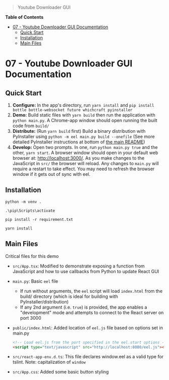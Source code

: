 > Youtube Downloader GUI

**Table of Contents**

<!-- TOC -->

- [07 - Youtube Downloader GUI Documentation](#07---youtube-downloader-gui-documentation)
  - [Quick Start](#quick-start)
  - [Installation](#installation)
  - [Main Files](#main-files)

<!-- /TOC -->

# 07 - Youtube Downloader GUI Documentation

## Quick Start

1. **Configure:** In the app's directory, run `yarn install` and `pip install bottle bottle-websocket future whichcraft pyinstaller`
2. **Demo:** Build static files with `yarn build` then run the application with `python main.py`. A Chrome-app window should open running the built code from `build/`
3. **Distribute:** (Run `yarn build` first) Build a binary distribution with PyInstaller using `python -m eel main.py build --onefile` (See more detailed PyInstaller instructions at bottom of [the main README](https://github.com/ChrisKnott/Eel))
4. **Develop:** Open two prompts. In one, run  `python main.py true` and the other, `yarn start`. A browser window should open in your default web browser at: [http://localhost:3000/](http://localhost:3000/). As you make changes to the JavaScript in `src/` the browser will reload. Any changes to `main.py` will require a restart to take effect. You may need to refresh the browser window if it gets out of sync with eel.

## Installation
 
```shell
python -m venv .

.\pip\Scripts\activate

pip install -r requirement.txt

yarn install
```


## Main Files

Critical files for this demo

- `src/App.tsx`: Modified to demonstrate exposing a function from JavaScript and how to use callbacks from Python to update React GUI
- `main.py`: Basic `eel` file
  - If run without arguments, the `eel` script will load `index.html` from the build/ directory (which is ideal for building with PyInstaller/distribution)
  - If any 2nd argument (i.e. `true`) is provided, the app enables a "development" mode and attempts to connect to the React server on port 3000
- `public/index.html`: Added location of `eel.js` file based on options set in main.py

  ```html
  <!-- Load eel.js from the port specified in the eel.start options -->
  <script type="text/javascript" src="http://localhost:8080/eel.js"></script>
  ```

- `src/react-app-env.d.ts`: This file declares window.eel as a valid type for tslint. Note: capitalization of `window`
- `src/App.css`: Added some basic button styling

